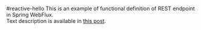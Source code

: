 #reactive-hello
This is an example of functional definition of REST endpoint in Spring WebFlux. <br/>
Text description is available in [this post](https://medium.com/@nickolay.laptev/spring-webflux-functional-definition-e0670f38f5d0).